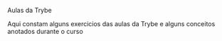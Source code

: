Aulas da Trybe

Aqui constam alguns exercicios das aulas da Trybe e alguns conceitos anotados durante o curso 